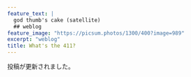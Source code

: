 ```yaml
---
feature_text: | 
  god thumb's cake (satellite)
  ## weblog
feature_image: "https://picsum.photos/1300/400?image=989"
excerpt: "weblog"
title: What's the 411?
---
```


投稿が更新されました。



